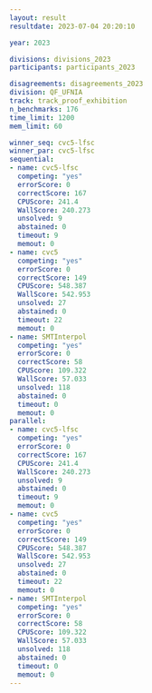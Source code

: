```yaml
---
layout: result
resultdate: 2023-07-04 20:20:10

year: 2023

divisions: divisions_2023
participants: participants_2023

disagreements: disagreements_2023
division: QF_UFNIA
track: track_proof_exhibition
n_benchmarks: 176
time_limit: 1200
mem_limit: 60

winner_seq: cvc5-lfsc
winner_par: cvc5-lfsc
sequential:
- name: cvc5-lfsc
  competing: "yes"
  errorScore: 0
  correctScore: 167
  CPUScore: 241.4
  WallScore: 240.273
  unsolved: 9
  abstained: 0
  timeout: 9
  memout: 0
- name: cvc5
  competing: "yes"
  errorScore: 0
  correctScore: 149
  CPUScore: 548.387
  WallScore: 542.953
  unsolved: 27
  abstained: 0
  timeout: 22
  memout: 0
- name: SMTInterpol
  competing: "yes"
  errorScore: 0
  correctScore: 58
  CPUScore: 109.322
  WallScore: 57.033
  unsolved: 118
  abstained: 0
  timeout: 0
  memout: 0
parallel:
- name: cvc5-lfsc
  competing: "yes"
  errorScore: 0
  correctScore: 167
  CPUScore: 241.4
  WallScore: 240.273
  unsolved: 9
  abstained: 0
  timeout: 9
  memout: 0
- name: cvc5
  competing: "yes"
  errorScore: 0
  correctScore: 149
  CPUScore: 548.387
  WallScore: 542.953
  unsolved: 27
  abstained: 0
  timeout: 22
  memout: 0
- name: SMTInterpol
  competing: "yes"
  errorScore: 0
  correctScore: 58
  CPUScore: 109.322
  WallScore: 57.033
  unsolved: 118
  abstained: 0
  timeout: 0
  memout: 0
---
```

